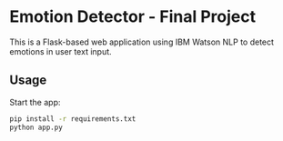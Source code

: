 # Emotion Detector - Final Project

This is a Flask-based web application using IBM Watson NLP to detect emotions in user text input.

## Usage

Start the app:

```bash
pip install -r requirements.txt
python app.py
